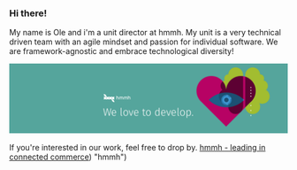 ### Hi there!
My name is Ole and i'm a unit director at hmmh. My unit is a very technical driven team with an agile mindset and passion for individual software. We are framework-agnostic and embrace technological diversity!

![passion for development](https://github.com/OleBehrens/OleBehrens/blob/main/src/img/csm_LinkedIn_Profilheader_Thema_Beispiel_7900bf1345.png)

If you're interested in our work, feel free to drop by.
[hmmh - leading in connected commerce](https://karriere.hmmh.de/en/)) "hmmh")
<!--
**OleBehrens/OleBehrens** is a ✨ _special_ ✨ repository because its `README.md` (this file) appears on your GitHub profile.

Here are some ideas to get you started:

- 🔭 I’m currently working on ...
- 🌱 I’m currently learning ...
- 👯 I’m looking to collaborate on ...
- 🤔 I’m looking for help with ...
- 💬 Ask me about ...
- 📫 How to reach me: ...
- 😄 Pronouns: ...
- ⚡ Fun fact: ...
-->
